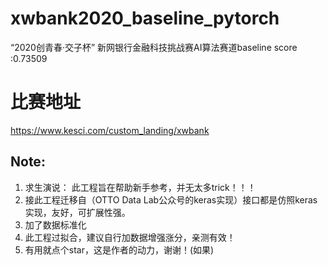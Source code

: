 # xwbank2020_baseline_pytorch
 “2020创青春·交子杯” 新网银行金融科技挑战赛AI算法赛道baseline
 score :0.73509

# 比赛地址
https://www.kesci.com/custom_landing/xwbank

## Note:

  1.  求生演说：  此工程旨在帮助新手参考，并无太多trick！！！
  2.  接此工程迁移自（OTTO Data Lab公众号的keras实现）接口都是仿照keras实现，友好，可扩展性强。
  3.  加了数据标准化
  4.  此工程过拟合，建议自行加数据增强涨分，亲测有效！
  5.  有用就点个star，这是作者的动力，谢谢！(如果)
